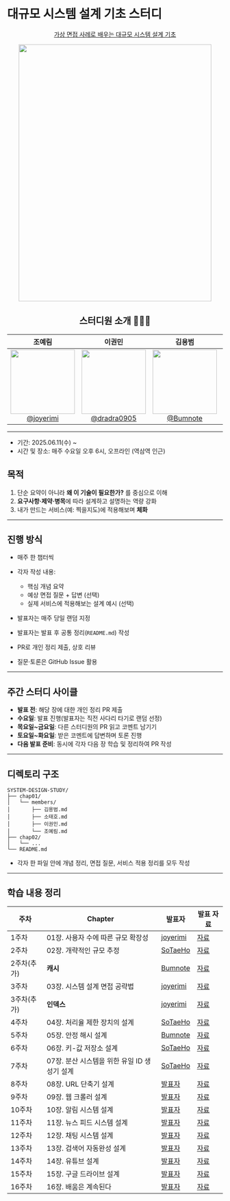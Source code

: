 # 대규모 시스템 설계 기초 스터디

<div align="center">

[가상 면접 사례로 배우는 대규모 시스템 설계 기초](http://www.yes24.com/Product/Goods/102819435)
 
<img src="https://github.com/user-attachments/assets/2fbaf0bb-45de-46c0-baa7-038eec3497f5" height=600, width=450>
</div>

<div align="center">

## 스터디원 소개 💁🏻‍♂️
 
| **조예림** | **이권민** | **김용범** | **소태호** |
| :------: |  :------: | :------: | :------: |
| [<img src="https://avatars.githubusercontent.com/u/96174711?v=4" height=150 width=150> <br/> @joyerimi](https://github.com/joyerimi) | [<img src="https://avatars.githubusercontent.com/u/101376985?v=4" height=150 width=150> <br/> @dradra0905](https://github.com/dradra0905) | [<img src="https://avatars.githubusercontent.com/u/88239689?v=4" height=150 width=150> <br/> @Bumnote](https://github.com/Bumnote) | [<img src="https://avatars.githubusercontent.com/u/91146046?v=4" height=150 width=150> <br/> @SoTaeHo](https://github.com/SoTaeHo) |
---

</div>

* 기간: 2025.06.11(수) \~ 
* 시간 및 장소: 매주 수요일 오후 6시, 오프라인 (역삼역 인근)

## 목적

1. 단순 요약이 아니라 **왜 이 기술이 필요한가?** 를 중심으로 이해
2. **요구사항·제약·병목**에 따라 설계하고 설명하는 역량 강화
3. 내가 만드는 서비스(예: 찍을지도)에 적용해보며 **체화**

---

## 진행 방식

* 매주 한 챕터씩
* 각자 작성 내용:

  * 핵심 개념 요약
  * 예상 면접 질문 + 답변 (선택)
  * 실제 서비스에 적용해보는 설계 예시 (선택)
* 발표자는 매주 당일 랜덤 지정
* 발표자는 발표 후 공통 정리(`README.md`) 작성
* PR로 개인 정리 제출, 상호 리뷰
* 질문·토론은 GitHub Issue 활용

---

## 주간 스터디 사이클

* **발표 전**: 해당 장에 대한 개인 정리 PR 제출
* **수요일**: 발표 진행(발표자는 직전 사다리 타기로 랜덤 선정)
* **목요일\~금요일**: 다른 스터디원의 PR 읽고 코멘트 남기기
* **토요일\~화요일**: 받은 코멘트에 답변하며 토론 진행
* **다음 발표 준비**: 동시에 각자 다음 장 학습 및 정리하여 PR 작성

---

## 디렉토리 구조

```
SYSTEM-DESIGN-STUDY/
├── chap01/
│   └── members/
│       ├── 김용범.md
│       ├── 소태호.md
│       ├── 이권민.md
│       └── 조예림.md
├── chap02/
│   └── ...
└── README.md
```

* 각자 한 파일 안에 개념 정리, 면접 질문, 서비스 적용 정리를 모두 작성

---

## 학습 내용 정리

| 주차      | Chapter                      | 발표자                                     | 발표 자료                                                               |
| ------- | ---------------------------- | --------------------------------------- | ------------------------------------------------------------------- |
| 1주차     | 01장. 사용자 수에 따른 규모 확장성        | [joyerimi](https://github.com/joyerimi) | [자료](https://github.com/joyerimi/system-design-study/pull/4)        |
| 2주차     | 02장. 개략적인 규모 추정              | [SoTaeHo](https://github.com/SoTaeHo)   | [자료](https://github.com/joyerimi/system-design-study/pull/9)        |
| 2주차(추가) | **캐시**                       | [Bumnote](https://github.com/Bumnote)   | [자료](https://github.com/joyerimi/system-design-study/pull/8)        |
| 3주차     | 03장. 시스템 설계 면접 공략법           | [joyerimi](https://github.com/joyerimi) | [자료](https://github.com/joyerimi/system-design-study/pull/13)       |
| 3주차(추가) | **인덱스**                      | [joyerimi](https://github.com/joyerimi) | [자료](https://github.com/joyerimi/system-design-study/pull/13)       |
| 4주차     | 04장. 처리율 제한 장치의 설계           | [SoTaeHo](https://github.com/SoTaeHo)   | [자료](https://github.com/joyerimi/system-design-study/pull/20)       |
| 5주차     | 05장. 안정 해시 설계                | [Bumnote](https://github.com/Bumnote)   | [자료](https://github.com/joyerimi/system-design-study/pull/23/files) |
| 6주차     | 06장. 키-값 저장소 설계              | [SoTaeHo](https://github.com/SoTaeHo)   | [자료](https://github.com/joyerimi/system-design-study/pull/27)       |
| 7주차     | 07장. 분산 시스템을 위한 유일 ID 생성기 설계 | [SoTaeHo](https://github.com/SoTaeHo)   | [자료](https://github.com/joyerimi/system-design-study/pull/27)       |
| 8주차     | 08장. URL 단축기 설계              | [발표자]()                                 | [자료]()                                                              |
| 9주차     | 09장. 웹 크롤러 설계                | [발표자]()                                 | [자료]()                                                              |
| 10주차    | 10장. 알림 시스템 설계               | [발표자]()                                 | [자료]()                                                              |
| 11주차    | 11장. 뉴스 피드 시스템 설계            | [발표자]()                                 | [자료]()                                                              |
| 12주차    | 12장. 채팅 시스템 설계               | [발표자]()                                 | [자료]()                                                              |
| 13주차    | 13장. 검색어 자동완성 설계             | [발표자]()                                 | [자료]()                                                              |
| 14주차    | 14장. 유튜브 설계                  | [발표자]()                                 | [자료]()                                                              |
| 15주차    | 15장. 구글 드라이브 설계              | [발표자]()                                 | [자료]()                                                              |
| 16주차    | 16장. 배움은 계속된다                | [발표자]()                                 | [자료]()                                                              |

